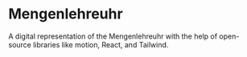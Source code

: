 # Mengenlehreuhr

A digital representation of the Mengenlehreuhr with the help of open-source libraries like motion, React, and Tailwind.
